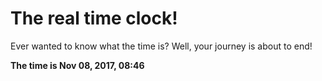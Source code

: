 # The real time clock!

Ever wanted to know what the time is? Well, your journey is about to end!

**The time is Nov 08, 2017, 08:46**